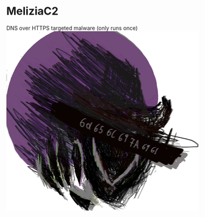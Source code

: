 # MeliziaC2
DNS over HTTPS targeted malware (only runs once)
[![image](https://raw.githubusercontent.com/demon-i386/MeliziaC2/main/melizia_logo.png)](https://raw.githubusercontent.com/demon-i386/MeliziaC2/main/melizia_logo.png?token=GHSAT0AAAAAACAO5K7GNYHZUVWIMS4LE232ZBL2QBQ)
